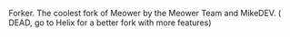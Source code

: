 Forker. The coolest fork of Meower by the Meower Team and MikeDEV.
(
DEAD, go to Helix for a better fork with more features)
